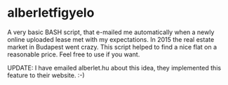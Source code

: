 # alberletfigyelo

A very basic BASH script, that e-mailed me automatically when a newly online uploaded lease met with my expectations. In 2015 the real estate market in Budapest went crazy. This script helped to find a nice flat on a reasonable price. Feel free to use if you want.

UPDATE: I have emailed alberlet.hu about this idea, they implemented this feature to their website. :-)

